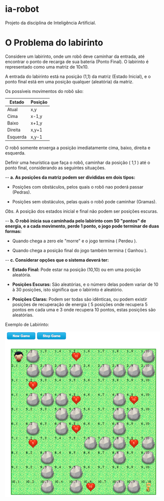 ia-robot
========

Projeto da disciplina de Inteligência Artificial.


O Problema do labirinto
=======================

Considere um labirinto, onde um robô deve caminhar da entrada, até encontrar o ponto de recarga de sua bateria
(Ponto Final). O labirinto é representado como uma matriz de 10x10.

A entrada do labirinto está na posição (1,1) da matriz (Estado Inicial), e o ponto final está em uma posição qualquer 
(aleatória) da matriz. 

Os possíveis movimentos do robô são: 

Estado  | Posição
--------|------
Atual   | x,y 
Cima    | x-1,y
Baixo   | x+1,y
Direita | x,y+1 
Esquerda| x,y-1

O robô somente enxerga a posição imediatamente cima, baixo, direita e esquerda.

Definir uma heurística que faça o robô, caminhar da posição ( 1,1 ) até o ponto final, considerando as seguintes situações.

--
**a. As posições da matriz podem ser divididas em dois tipos:**

- Posições com obstáculos, pelos quais o robô nao poderá passar (Pedras).
 
- Posições sem obstáculos, pelas quais o robô pode caminhar (Gramas). 

*Obs.* A posição dos estados inicial e final não podem ser posições escuras.

--
**b. O robô inicia sua caminhada pelo labirinto com 50 "pontos" de energia, e a cada movimento, perde 1 ponto, o jogo pode terminar de duas formas:**

- Quando chega a zero ele "morre" e o jogo termina ( Perdeu ).

- Quando chega a posição final do jogo também termina ( Ganhou ).

--
**c. Considerar opções que o sistema deverá ter:**

- **Estado Final:** Pode estar na posição (10,10) ou em uma posição aleatória.

- **Posições Escuras:** São aleatórias, e o número delas podem variar de 10 à 30 posições, isto significa que o labirinto é aleatório.

- **Posições Claras:** Podem ser todas são idênticas, ou podem existir posições de recuperação de energia ( 5 posições onde recupera 5 pontos em cada uma e 3 onde recupera 10 pontos, estas posições são aleatórias.

Exemplo de Labirinto:

![image](assets/img/repo/labirinto.png)

